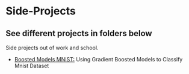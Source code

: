# Side-Projects

## See different projects in folders below

Side projects out of work and school.

- [Boosted Models MNIST:](/boosted-model-mnist/) Using Gradient Boosted Models to Classify Mnist Dataset 

 
